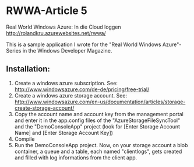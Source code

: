 RWWA-Article 5
=============

Real World Windows Azure: In die Cloud loggen http://rolandkru.azurewebsites.net/rwwa/


This is a sample application I wrote for the "Real World Windows Azure"-Series in the Windows Developer Magazine.

Installation:
-------------
1. Create a windows azure subscription. See: http://www.windowsazure.com/de-de/pricing/free-trial/
2. Create a windows azure storage account. See: http://www.windowsazure.com/en-us/documentation/articles/storage-create-storage-account/
3. Copy the account name and account key from the management portal and enter it in the app.config files of the "AzureStorageFileSyncTool" and the "DemoConsoleApp" project (look for [Enter Storage Account Name] and [Enter Storage Account Key])
4. Compile
5. Run the DemoConsoleApp project. Now, on your storage account a blob container, a queue and a table, each named "clientlogs", gets created and filled with log informations from the client app.